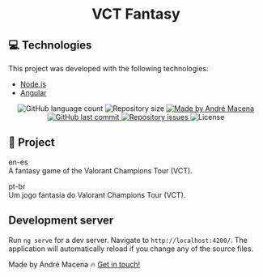 <h1 align="center">
VCT Fantasy
</h1>

## 💻 Technologies

This project was developed with the following technologies:

- [Node.js](https://nodejs.org/en/) 
- [Angular](https://angular.io/)

<p align="center">
  <img alt="GitHub language count" src="https://img.shields.io/github/languages/count/andrmacena/semanaOmnistack-11-web?color=%2304D361">

  <img alt="Repository size" src="https://img.shields.io/github/repo-size/andrmacena/semanaOmnistack-11-web">
	
  <a href="https://www.linkedin.com/in/andr%C3%A9-macena-15275b12b/">
    <img alt="Made by André Macena" src="https://img.shields.io/badge/made%20by-andrmacena-%2304D361">
  </a>

  <a href="https://github.com/andrmacena/semanaOmnistack-11-web/commits/master">
    <img alt="GitHub last commit" src="https://img.shields.io/github/last-commit/andrmacena/semanaOmnistack-11-web">
  </a>

  <a href="https://github.com/andrmacena/semanaOmnistack-11-web/issues">
    <img alt="Repository issues" src="https://img.shields.io/github/issues/andrmacena/semanaOmnistack-11-web">
  </a>

  <img alt="License" src="https://img.shields.io/badge/license-MIT-brightgreen">
</p>

## 🎯 Project

en-es<br/>
A fantasy game of the Valorant Champions Tour (VCT).

pt-br<br/>
Um jogo fantasia do Valorant Champions Tour (VCT).

## Development server

Run `ng serve` for a dev server. Navigate to `http://localhost:4200/`. The application will automatically reload if you change any of the source files.

Made by André Macena 🔥 [Get in touch!](https://www.linkedin.com/in/andr%C3%A9-macena-15275b12b/)